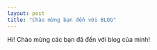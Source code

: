 ```yaml
---
layout: post
title: "Chào mừng bạn đến với BLOG"
---
```


Hi! Chào mừng các bạn đã đến với blog của mình!